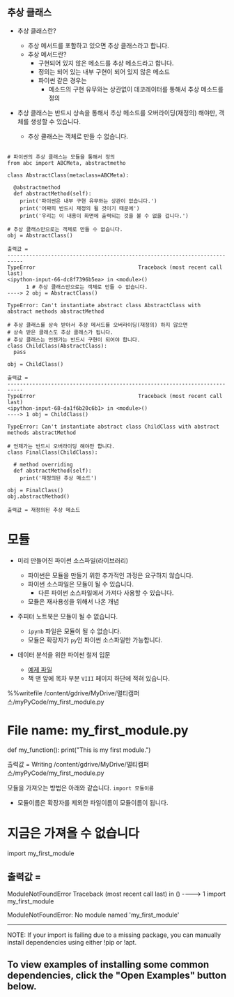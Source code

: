 ## 추상 클래스
- 추상 클래스란?
  - 추상 메서드를 포함하고 있으면 추상 클래스라고 합니다. 
  - 추상 메서드란?
    - 구현되어 있지 않은 메소드를 추상 메소드라고 합니다.
    - 정의는 되어 있는 내부 구현이 되어 있지 않은 메소드
    - 파이썬 같은 경우는 
      - 메소드의 구현 유무와는 상관없이 데코레이터를 통해서 추상 메소드를 정의

- 추상 클래스는 반드시 상속을 통해서 추상 메소드를 오버라이딩(재정의) 해야만, 객체를 생성할 수 있습니다. 
  - 추상 클래스는 객체로 만들 수 없습니다.

```

# 파이썬의 추상 클래스는 모듈을 통해서 정의
from abc import ABCMeta, abstractmetho

class AbstractClass(metaclass=ABCMeta):

  @abstractmethod
  def abstractMethod(self):
    print('파이썬은 내부 구현 유무와는 상관이 없습니다.')
    print('어짜피 반드시 재정의 될 것이기 때문에')
    print('우리는 이 내용이 화면에 출력되는 것을 볼 수 없을 겁니다.')

# 추상 클래스만으로는 객체로 만들 수 없습니다. 
obj = AbstractClass()

출력값 =
---------------------------------------------------------------------------
TypeError                                 Traceback (most recent call last)
<ipython-input-66-dc8f7396b5ea> in <module>()
      1 # 추상 클래스만으로는 객체로 만들 수 없습니다.
----> 2 obj = AbstractClass()

TypeError: Can't instantiate abstract class AbstractClass with abstract methods abstractMethod

# 추상 클래스를 상속 받아서 추상 메서드를 오버라이딩(재정의) 하지 않으면
# 상속 받은 클래스도 추상 클래스가 됩니다. 
# 추상 클래스는 언젠가는 반드시 구현이 되어야 합니다. 
class ChildClass(AbstractClass):
  pass

obj = ChildClass()

출력값 = 
---------------------------------------------------------------------------
TypeError                                 Traceback (most recent call last)
<ipython-input-68-da1f6b20c6b1> in <module>()
----> 1 obj = ChildClass()

TypeError: Can't instantiate abstract class ChildClass with abstract methods abstractMethod

# 언제가는 반드시 오버라이딩 해야만 합니다. 
class FinalClass(ChildClass):
  
  # method overriding
  def abstractMethod(self):
    print('재정의된 추상 메소드')

obj = FinalClass()
obj.abstractMethod()

출력값 = 재정의된 추상 메소드
```

# 모듈
- 미리 만들어진 파이썬 소스파일(라이브러리)
  - 파이썬은 모듈을 만들기 위한 추가적인 과정은 요구하지 않습니다. 
  - 파이썬 소스파일은 모듈이 될 수 있습니다. 
    - 다른 파이썬 소스파일에서 가져다 사용할 수 있습니다. 
  - 모듈은 재사용성을 위해서 나온 개념

- 주피터 노트북은 모듈이 될 수 없습니다. 
  - `ipynb` 파일은 모듈이 될 수 없습니다. 
  - 모듈은 확장자가 `py`인 파이썬 소스파일만 가능합니다. 

- 데이터 분석을 위한 파이썬 철저 입문
  - [예제 파일](https://github.com/wikibook/python-for-data-analysis-rev)
  - 책 맨 앞에 목차 부분 `VIII` 페이지 하단에 적혀 있습니다. 

%%writefile /content/gdrive/MyDrive/멀티캠퍼스/myPyCode/my_first_module.py
# File name: my_first_module.py

def my_function():
    print("This is my first module.") 

출력값 = Writing /content/gdrive/MyDrive/멀티캠퍼스/myPyCode/my_first_module.py

모듈을 가져오는 방법은 아래와 같습니다.
`import 모듈이름`
- 모듈이름은 확장자를 제외한 파일이름이 모듈이름이 됩니다.

# 지금은 가져올 수 없습니다
import my_first_module

출력값 = 
---------------------------------------------------------------------------
ModuleNotFoundError                       Traceback (most recent call last)
<ipython-input-3-701cbb5780a3> in <module>()
----> 1 import my_first_module

ModuleNotFoundError: No module named 'my_first_module'

---------------------------------------------------------------------------
NOTE: If your import is failing due to a missing package, you can
manually install dependencies using either !pip or !apt.

To view examples of installing some common dependencies, click the
"Open Examples" button below.
---------------------------------------------------------------------------
